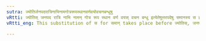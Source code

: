 ```yaml
---
sutra: ज्योतिर्जनपदरात्रिनाभिनामगोत्ररूपस्थानवर्णवयोवचनबन्धुषु
vRtti: ज्योतिस् जनपद रात्रि नाभि नामन् गोत्र रूप स्थान वर्ण वयस् वचन बन्धु इत्येतेषूत्तरपदेषु समानस्य स इत्ययमादेशो भवति ॥
vRtti_eng: This substitution of स for समान् takes place before ज्योतिस्, जनपद, रात्रि, नाभि, नामन्, गोत्र, रूप, स्थान वर्ण, वयस्, वचन and बन्धु in the common language also.

---
```

